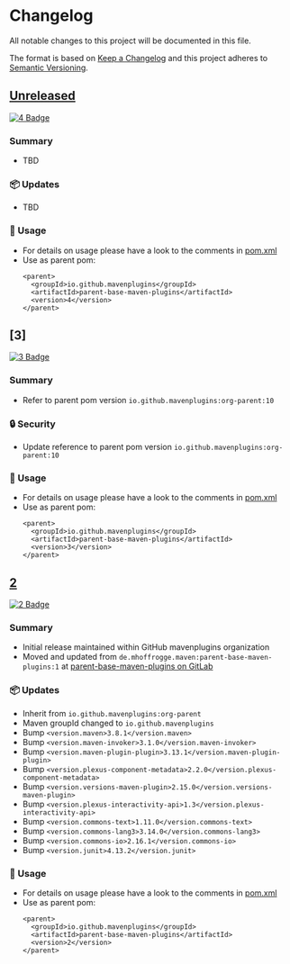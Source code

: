 # Changelog

All notable changes to this project will be documented in this file.

The format is based on [Keep a Changelog](http://keepachangelog.com/)
and this project adheres to [Semantic Versioning](http://semver.org/).

<!-- Format restrictions - see https://common-changelog.org and https://keepachangelog.com/ for details -->
<!-- Each Release must start with a line for the release version of exactly this format: ## [version] -->
<!-- The subsequent comment lines start with a space - not to irritate the release scripts parser!
 ## [major.minor.micro]
 <empty line> - optional sub sections may follow like:
 ### Added:
 - This feature was added
 <empty line>
 ### Changed:
 - This feature was changed
 <empty line>
 ### Removed:
 - This feature was removed
 <empty line>
 ### Fixed:
 - This issue was fixed
 <empty line>
 <empty line> - next line is the starting of the previous release
 ## [major.minor.micro]
 <empty line>
 <...>
 !!! In addition the compare URL links are to be maintained at the end of this CHANGELOG.md as follows.
     These links provide direct access to the GitHub compare vs. the previous release.
     The particular link of a released version will be copied to the release notes of a release accordingly.
     At the end of this file appropriate compare links have to be maintained for each release version in format:
 
  +-current release version
  |
  |                   +-URL to this repo                   previous release version tag-+       +-current release version tag
  |                   |                                                                 |       |
 [major.minor.micro]: https://github.com/mavenplugins/parent-base-maven-plugins/compare/vM.N.u..vM.N.u
-->
<!--
## [Unreleased]

### 🚨 Removed
- TBD

### 💥 Breaking
- TBD

### 📢 Deprecated
- TBD

### 🚀 New Features
- TBD

### 🐛 Fixes
- TBD

### ✨ Improvements
- TBD

### 🔧 Internal Changes
- TBD

### 🚦 Tests
- TBD

### 📦 Updates
- TBD

### 🔒 Security
- TBD

### 📝 Documentation Updates
- TBD
-->

## [Unreleased]
<!-- !!! Align version in badge URLs as well !!! -->
[![4 Badge](https://img.shields.io/nexus/r/io.github.mavenplugins/parent-base-maven-plugins?server=https://s01.oss.sonatype.org&label=Maven%20Central&queryOpt=:v=4)](https://central.sonatype.com/artifact/io.github.mavenplugins/parent-base-maven-plugins/4)

### Summary
- TBD

### 📦 Updates
- TBD

### 📝 Usage
- For details on usage please have a look to the comments in [pom.xml](pom.xml)
- Use as parent pom:
  ```
  <parent>
    <groupId>io.github.mavenplugins</groupId>
    <artifactId>parent-base-maven-plugins</artifactId>
    <version>4</version>
  </parent>
  ```


## [3]
<!-- !!! Align version in badge URLs as well !!! -->
[![3 Badge](https://img.shields.io/nexus/r/io.github.mavenplugins/parent-base-maven-plugins?server=https://s01.oss.sonatype.org&label=Maven%20Central&queryOpt=:v=3)](https://central.sonatype.com/artifact/io.github.mavenplugins/parent-base-maven-plugins/3)

### Summary
- Refer to parent pom version `io.github.mavenplugins:org-parent:10`

### 🔒 Security
- Update reference to parent pom version `io.github.mavenplugins:org-parent:10`

### 📝 Usage
- For details on usage please have a look to the comments in [pom.xml](pom.xml)
- Use as parent pom:
  ```
  <parent>
    <groupId>io.github.mavenplugins</groupId>
    <artifactId>parent-base-maven-plugins</artifactId>
    <version>3</version>
  </parent>
  ```


## [2]
<!-- !!! Align version in badge URLs as well !!! -->
[![2 Badge](https://img.shields.io/nexus/r/io.github.mavenplugins/parent-base-maven-plugins?server=https://s01.oss.sonatype.org&label=Maven%20Central&queryOpt=:v=2)](https://central.sonatype.com/artifact/io.github.mavenplugins/parent-base-maven-plugins/2)

### Summary
- Initial release maintained within GitHub mavenplugins organization
- Moved and updated from `de.mhoffrogge.maven:parent-base-maven-plugins:1` at [parent-base-maven-plugins on GitLab](https://gitlab.com/mhopen/maven-plugins/-/tree/master/parent-base-maven-plugins?ref_type=heads)

### 📦 Updates
- Inherit from `io.github.mavenplugins:org-parent`
- Maven groupId changed to `io.github.mavenplugins`
- Bump `<version.maven>3.8.1</version.maven>`
- Bump `<version.maven-invoker>3.1.0</version.maven-invoker>`
- Bump `<version.maven-plugin-plugin>3.13.1</version.maven-plugin-plugin>`
- Bump `<version.plexus-component-metadata>2.2.0</version.plexus-component-metadata>`
- Bump `<version.versions-maven-plugin>2.15.0</version.versions-maven-plugin>`
- Bump `<version.plexus-interactivity-api>1.3</version.plexus-interactivity-api>`
- Bump `<version.commons-text>1.11.0</version.commons-text>`
- Bump `<version.commons-lang3>3.14.0</version.commons-lang3>`
- Bump `<version.commons-io>2.16.1</version.commons-io>`
- Bump `<version.junit>4.13.2</version.junit>`

### 📝 Usage
- For details on usage please have a look to the comments in [pom.xml](pom.xml)
- Use as parent pom:
  ```
  <parent>
    <groupId>io.github.mavenplugins</groupId>
    <artifactId>parent-base-maven-plugins</artifactId>
    <version>2</version>
  </parent>
  ```


<!--
## []

### NeverReleased
- This is just a dummy placeholder to make the parser of GHCICD/release-notes-from-changelog@v1 happy!
-->

[Unreleased]: https://github.com/mavenplugins/parent-base-maven-plugins/compare/v2..HEAD
[2]: https://github.com/mavenplugins/parent-base-maven-plugins/releases/tag/v2
